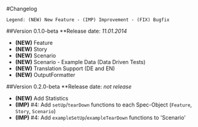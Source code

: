 #Changelog
```
Legend: (NEW) New Feature - (IMP) Improvement - (FIX) Bugfix
```

##Version 0.1.0-beta
**Release date: *11.01.2014*

- **(NEW)** Feature
- **(NEW)** Story
- **(NEW)** Scenario
- **(NEW)** Scenario - Example Data (Data Driven Tests)
- **(NEW)** Translation Support (DE and EN)
- **(NEW)** OutputFormatter

##Version 0.2.0-beta
**Release date: *not release*

- **(NEW)** Add Statistics
- **(IMP)** #4: Add `setUp`/`tearDown` functions to each Spec-Object (`Feature`, `Story`, `Scenario`)
- **(IMP)** #4: Add `exampleSetUp`/`exampleTearDown` functions to 'Scenario'